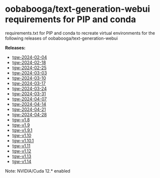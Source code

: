 # oobabooga/text-generation-webui requirements for PIP and conda

requirements.txt for PIP and conda to recreate virtual environments for the following releases of oobabooga/text-generation-webui

**Releases:**

- [tgw-2024-02-04](https://github.com/oobabooga/text-generation-webui/releases/tag/snapshot-2024-02-04)
- [tgw-2024-02-18](https://github.com/oobabooga/text-generation-webui/releases/tag/snapshot-2024-02-18)
- [tgw-2024-02-25](https://github.com/oobabooga/text-generation-webui/releases/tag/snapshot-2024-02-25)
- [tgw-2024-03-03](https://github.com/oobabooga/text-generation-webui/releases/tag/snapshot-2024-03-03)
- [tgw-2024-03-10](https://github.com/oobabooga/text-generation-webui/releases/tag/snapshot-2024-03-10)
- [tgw-2024-03-17](https://github.com/oobabooga/text-generation-webui/releases/tag/snapshot-2024-03-17)
- [tgw-2024-03-24](https://github.com/oobabooga/text-generation-webui/releases/tag/snapshot-2024-03-24)
- [tgw-2024-03-31](https://github.com/oobabooga/text-generation-webui/releases/tag/snapshot-2024-03-31)
- [tgw-2024-04-07](https://github.com/oobabooga/text-generation-webui/releases/tag/snapshot-2024-04-07)
- [tgw-2024-04-14](https://github.com/oobabooga/text-generation-webui/releases/tag/snapshot-2024-04-14)
- [tgw-2024-04-21](https://github.com/oobabooga/text-generation-webui/releases/tag/snapshot-2024-04-21)
- [tgw-2024-04-28](https://github.com/oobabooga/text-generation-webui/releases/tag/snapshot-2024-04-28)
- [tgw-v1.8](https://github.com/oobabooga/text-generation-webui/releases/tag/v1.8)
- [tgw-v1.9](https://github.com/oobabooga/text-generation-webui/releases/tag/v1.9)
- [tgw-v1.9.1](https://github.com/oobabooga/text-generation-webui/releases/tag/v1.9.1)
- [tgw-v1.10](https://github.com/oobabooga/text-generation-webui/releases/tag/v1.10)
- [tgw-v1.10.1](https://github.com/oobabooga/text-generation-webui/releases/tag/v1.10.1)
- [tgw-v1.11](https://github.com/oobabooga/text-generation-webui/releases/tag/v1.11)
- [tgw-v1.12](https://github.com/oobabooga/text-generation-webui/releases/tag/v1.12)
- [tgw-v1.13](https://github.com/oobabooga/text-generation-webui/releases/tag/v1.13)
- [tgw-v1.14](https://github.com/oobabooga/text-generation-webui/releases/tag/v1.14)

Note: NVIDIA/Cuda 12.* enabled

